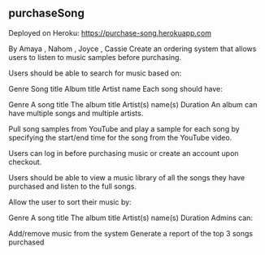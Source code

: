 ## purchaseSong 

Deployed on Heroku: https://purchase-song.herokuapp.com

By
Amaya , Nahom , Joyce , Cassie
Create an ordering system that allows users to listen to music samples before purchasing.

Users should be able to search for music based on:

Genre
Song title
Album title
Artist name
Each song should have:

Genre
A song title
The album title
Artist(s) name(s)
Duration
An album can have multiple songs and multiple artists.

Pull song samples from YouTube and play a sample for each song by specifying the start/end time for the song from the YouTube video.

Users can log in before purchasing music or create an account upon checkout.

Users should be able to view a music library of all the songs they have purchased and listen to the full songs.

Allow the user to sort their music by:

Genre
A song title
The album title
Artist(s) name(s)
Duration
Admins can:

Add/remove music from the system
Generate a report of the top 3 songs purchased
 